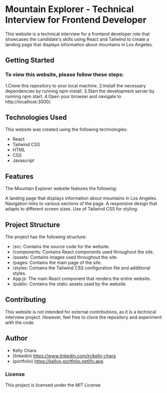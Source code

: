 # Mountain Explorer - Technical Interview for Frontend Developer
This website is a technical interview for a frontend developer role that showcases the candidate's skills using React and Tailwind to create a landing page that displays information about mountains in Los Angeles.

## Getting Started
### To view this website, please follow these steps:

1.Clone this repository to your local machine.
2.Install the necessary dependencies by running npm install.
3.Start the development server by running npm start.
4.Open your browser and navigate to http://localhost:3000/.

## Technologies Used

This website was created using the following technologies:

- React
- Tailwind CSS
- HTML
- CSS
- Javascript

## Features
The Mountain Explorer website features the following:

A landing page that displays information about mountains in Los Angeles.
Navigation links to various sections of the page.
A responsive design that adapts to different screen sizes.
Use of Tailwind CSS for styling.

## Project Structure

The project has the following structure:

- /src: Contains the source code for the website.
- /components: Contains React components used throughout the site.
- /assets: Contains images used throughout the site.
- /pages: Contains the main page of the site.
- /styles: Contains the Tailwind CSS configuration file and additional styles.
- App.js: The main React component that renders the entire website.
- /public: Contains the static assets used by the website.

## Contributing
This website is not intended for external contributions, as it is a technical interview project. However, feel free to clone the repository and experiment with the code.

## Author

- Kelly Chara
- (linkedin) https://www.linkedin.com/in/kelly-chara
- (portfolio) https://kellys-portfolio.netlify.app

### License

This project is licensed under the MIT License 
